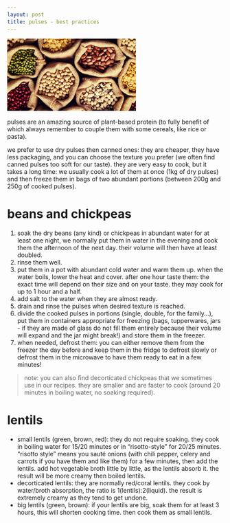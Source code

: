 ```yaml
---
layout: post
title: pulses - best practices
---
```

 <img src="../images/pulses.jpg" width="300">

pulses are an amazing source of plant-based protein (to fully benefit of which always remember to couple them with some cereals, like rice or pasta).

we prefer to use dry pulses then canned ones: they are cheaper, they have less packaging, and you can choose the texture you prefer (we often find canned pulses too soft for our taste). they are very easy to cook, but it takes a long time: we usually cook a lot of them at once (1kg of dry pulses) and then freeze them in bags of two abundant portions (between 200g and 250g of cooked pulses).

# beans and chickpeas
1. soak the dry beans (any kind) or chickpeas in abundant water for at least one night, we normally put them in water in the evening and cook them the afternoon of the next day. their volume will then have at least doubled.
2. rinse them well.
3. put them in a pot with abundant cold water and warm them up. when the water boils, lower the heat and cover. after one hour taste them: the exact time will depend on their size and on your taste. they may cook for up to 1 hour and a half.
4. add salt to the water when they are almost ready.
5. drain and rinse the pulses when desired texture is reached.
6. divide the cooked pulses in portions (single, double, for the family…), put them in containers appropriate for freezing (bags, tupperwares, jars - if they are made of glass do not fill them entirely because their volume will expand and the jar might break!) and store them in the freezer.
7. when needed, defrost them: you can either remove them from the freezer the day before and keep them in the fridge to defrost slowly or defrost them in the microwave to have them ready to eat in a few minutes!
> note: you can also find decorticated chickpeas that we sometimes use in our recipes. they are smaller and are faster to cook (around 20 minutes in boiling water, no soaking required).

# lentils

- small lentils (green, brown, red): they do not require soaking. they cook in boiling water for 15/20 minutes or in “risotto-style” for 20/25 minutes. “risotto style” means you sauté onions (with chili pepper, celery and carrots if you have them and like them) for a few minutes, then add the lentils. add hot vegetable broth little by little, as the lentils absorb it. the result will be more creamy then boiled lentils.
- decorticated lentils: they are normally red/coral lentils. they cook by water/broth absorption, the ratio is 1(lentils):2(liquid). the result is extremely creamy as they tend to get undone.
- big lentils (green, brown): if your lentils are big, soak them for at least 3 hours, this will shorten cooking time. then cook them as small lentils.

